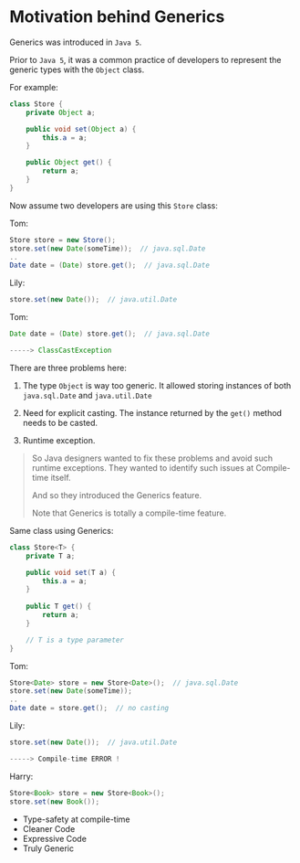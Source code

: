 # Motivation behind Generics

Generics was introduced in `Java 5`.

Prior to `Java 5`, it was a common practice of developers to represent the generic types with the `Object` class.

For example:

```java
class Store {
    private Object a;

    public void set(Object a) {
        this.a = a;
    }

    public Object get() {
        return a;
    }
}
```

Now assume two developers are using this `Store` class:

Tom:
```java
Store store = new Store();
store.set(new Date(someTime));  // java.sql.Date
..
Date date = (Date) store.get();  // java.sql.Date
```


Lily:
```java
store.set(new Date());  // java.util.Date
```


Tom:
```java
Date date = (Date) store.get();  // java.sql.Date

-----> ClassCastException
```

There are three problems here:

1. The type `Object` is way too generic. It allowed storing instances of both `java.sql.Date` and `java.util.Date`

2. Need for explicit casting. The instance returned by the `get()` method needs to be casted.

3. Runtime exception.


> So Java designers wanted to fix these problems and avoid such runtime exceptions.
They wanted to identify such issues at Compile-time itself.
>
> And so they introduced the Generics feature.
>
> Note that Generics is totally a compile-time feature.


Same class using Generics:

```java
class Store<T> {
    private T a;

    public void set(T a) {
        this.a = a;
    }
    
    public T get() {
        return a;
    }

    // T is a type parameter
}
```


Tom:
```java
Store<Date> store = new Store<Date>();  // java.sql.Date
store.set(new Date(someTime));
..
Date date = store.get();  // no casting
```


Lily:
```java
store.set(new Date());  // java.util.Date

-----> Compile-time ERROR !
```


Harry:
```java
Store<Book> store = new Store<Book>();
store.set(new Book());
```


- Type-safety at compile-time
- Cleaner Code
- Expressive Code
- Truly Generic
